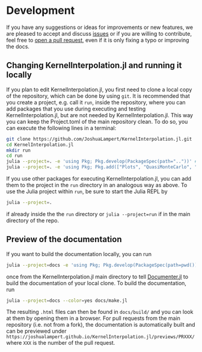 # Development

If you have any suggestions or ideas for improvements or new features, we are pleased to accept and discuss
[issues](https://github.com/JoshuaLampert/KernelInterpolation.jl/issues) or if you are willing to contribute,
feel free to [open a pull request](https://github.com/JoshuaLampert/KernelInterpolation.jl/pulls), even if it
is only fixing a typo or improving the docs.

## Changing KernelInterpolation.jl and running it locally

If you plan to edit KernelInterpolation.jl, you first need to clone a local copy of the repository, which can
be done by using `git`. It is recommended that you create a project, e.g. call it `run`, inside the repository,
where you can add packages that you use during executing and testing KernelInterpolation.jl, but are not needed
by KernelInterpolation.jl. This way you can keep the Project.toml of the main repository clean. To do so, you
can execute the following lines in a terminal:

```sh
git clone https://github.com/JoshuaLampert/KernelInterpolation.jl.git
cd KernelInterpolation.jl
mkdir run
cd run
julia --project=. -e 'using Pkg; Pkg.develop(PackageSpec(path=".."))' # Install local KernelInterpolation.jl clone
julia --project=. -e 'using Pkg; Pkg.add(["Plots", "QuasiMonteCarlo", "Meshes", "OrdinaryDiffEqRosenbrock"])' # Install additional packages
```

If you use other packages for executing KernelInterpolation.jl, you can add them to the project in the `run`
directory in an analogous way as above. To use the Julia project within `run`, be sure to start the Julia REPL
by

```sh
julia --project=.
```

if already inside the the `run` directory or `julia --project=run` if in the main directory of the repo.

## Preview of the documentation

If you want to build the documentation locally, you can run

```sh
julia --project=docs -e 'using Pkg; Pkg.develop(PackageSpec(path=pwd())); Pkg.instantiate()'
```

once from the KernelInterpolation.jl main directory to tell [Documenter.jl](https://documenter.juliadocs.org/stable/man/guide/)
to build the documentation of your local clone. To build the documentation, run

```sh
julia --project=docs --color=yes docs/make.jl
```

The resulting `.html` files can then be found in `docs/build/` and you can look at them by opening them in a browser.
For pull requests from the main repository (i.e. not from a fork), the documentation is automatically built and can
be previewed under `https://joshualampert.github.io/KernelInterpolation.jl/previews/PRXXX/` where `XXX` is the number
of the pull request.
